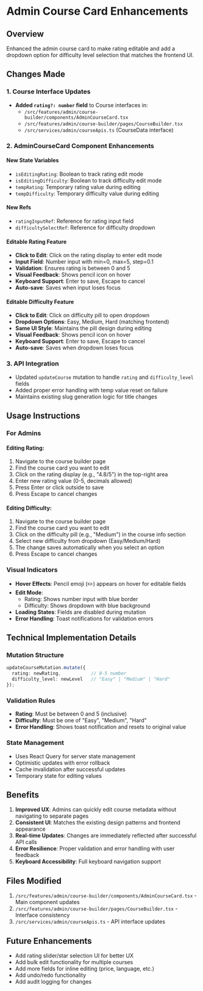 # Admin Course Card Enhancements

## Overview
Enhanced the admin course card to make rating editable and add a dropdown option for difficulty level selection that matches the frontend UI.

## Changes Made

### 1. Course Interface Updates
- **Added `rating?: number` field** to Course interfaces in:
  - `/src/features/admin/course-builder/components/AdminCourseCard.tsx`
  - `/src/features/admin/course-builder/pages/CourseBuilder.tsx`
  - `/src/services/admin/courseApis.ts` (CourseData interface)

### 2. AdminCourseCard Component Enhancements

#### New State Variables
- `isEditingRating`: Boolean to track rating edit mode
- `isEditingDifficulty`: Boolean to track difficulty edit mode  
- `tempRating`: Temporary rating value during editing
- `tempDifficulty`: Temporary difficulty value during editing

#### New Refs
- `ratingInputRef`: Reference for rating input field
- `difficultySelectRef`: Reference for difficulty dropdown

#### Editable Rating Feature
- **Click to Edit**: Click on the rating display to enter edit mode
- **Input Field**: Number input with min=0, max=5, step=0.1
- **Validation**: Ensures rating is between 0 and 5
- **Visual Feedback**: Shows pencil icon on hover
- **Keyboard Support**: Enter to save, Escape to cancel
- **Auto-save**: Saves when input loses focus

#### Editable Difficulty Feature
- **Click to Edit**: Click on difficulty pill to open dropdown
- **Dropdown Options**: Easy, Medium, Hard (matching frontend)
- **Same UI Style**: Maintains the pill design during editing
- **Visual Feedback**: Shows pencil icon on hover
- **Keyboard Support**: Enter to save, Escape to cancel
- **Auto-save**: Saves when dropdown loses focus

### 3. API Integration
- Updated `updateCourse` mutation to handle `rating` and `difficulty_level` fields
- Added proper error handling with temp value reset on failure
- Maintains existing slug generation logic for title changes

## Usage Instructions

### For Admins

#### Editing Rating:
1. Navigate to the course builder page
2. Find the course card you want to edit
3. Click on the rating display (e.g., "4.8/5") in the top-right area
4. Enter new rating value (0-5, decimals allowed)
5. Press Enter or click outside to save
6. Press Escape to cancel changes

#### Editing Difficulty:
1. Navigate to the course builder page
2. Find the course card you want to edit
3. Click on the difficulty pill (e.g., "Medium") in the course info section
4. Select new difficulty from dropdown (Easy/Medium/Hard)
5. The change saves automatically when you select an option
6. Press Escape to cancel changes

### Visual Indicators
- **Hover Effects**: Pencil emoji (✏️) appears on hover for editable fields
- **Edit Mode**: 
  - Rating: Shows number input with blue border
  - Difficulty: Shows dropdown with blue background
- **Loading States**: Fields are disabled during mutation
- **Error Handling**: Toast notifications for validation errors

## Technical Implementation Details

### Mutation Structure
```typescript
updateCourseMutation.mutate({ 
  rating: newRating,           // 0-5 number
  difficulty_level: newLevel   // "Easy" | "Medium" | "Hard"
});
```

### Validation Rules
- **Rating**: Must be between 0 and 5 (inclusive)
- **Difficulty**: Must be one of "Easy", "Medium", "Hard"
- **Error Handling**: Shows toast notification and resets to original value

### State Management
- Uses React Query for server state management
- Optimistic updates with error rollback
- Cache invalidation after successful updates
- Temporary state for editing values

## Benefits

1. **Improved UX**: Admins can quickly edit course metadata without navigating to separate pages
2. **Consistent UI**: Matches the existing design patterns and frontend appearance
3. **Real-time Updates**: Changes are immediately reflected after successful API calls
4. **Error Resilience**: Proper validation and error handling with user feedback
5. **Keyboard Accessibility**: Full keyboard navigation support

## Files Modified

1. `/src/features/admin/course-builder/components/AdminCourseCard.tsx` - Main component updates
2. `/src/features/admin/course-builder/pages/CourseBuilder.tsx` - Interface consistency
3. `/src/services/admin/courseApis.ts` - API interface updates

## Future Enhancements

- Add rating slider/star selection UI for better UX
- Add bulk edit functionality for multiple courses
- Add more fields for inline editing (price, language, etc.)
- Add undo/redo functionality
- Add audit logging for changes